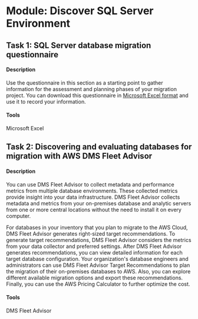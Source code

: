 
# Module: Discover SQL Server Environment
## Task 1: SQL Server database migration questionnaire
#### Description
Use the questionnaire in this section as a starting point to gather information for the assessment and planning phases of your migration project. You can download this questionnaire in [Microsoft Excel format](https://docs.aws.amazon.com/prescriptive-guidance/latest/migration-sql-server/samples/sql-server-migration-questionnaire.zip) and use it to record your information.
#### Tools
Microsoft Excel
## Task 2: Discovering and evaluating databases for migration with AWS DMS Fleet Advisor
#### Description
You can use DMS Fleet Advisor to collect metadata and performance metrics from multiple database environments. These collected metrics provide insight into your data infrastructure. DMS Fleet Advisor collects metadata and metrics from your on-premises database and analytic servers from one or more central locations without the need to install it on every computer. 

For databases in your inventory that you plan to migrate to the AWS Cloud, DMS Fleet Advisor generates right-sized target recommendations. To generate target recommendations, DMS Fleet Advisor considers the metrics from your data collector and preferred settings. After DMS Fleet Advisor generates recommendations, you can view detailed information for each target database configuration. Your organization's database engineers and administrators can use DMS Fleet Advisor Target Recommendations to plan the migration of their on-premises databases to AWS. Also, you can explore different available migration options and export these recommendations. Finally, you can use the AWS Pricing Calculator to further optimize the cost.
#### Tools
DMS Fleet Advisor